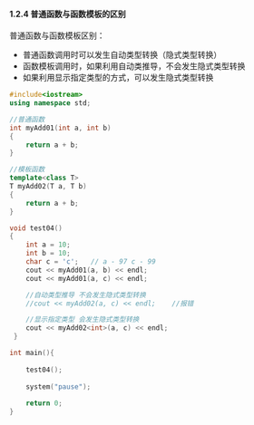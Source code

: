 #### 1.2.4 普通函数与函数模板的区别

普通函数与函数模板区别：

- 普通函数调用时可以发生自动类型转换（隐式类型转换）
- 函数模板调用时，如果利用自动类推导，不会发生隐式类型转换
- 如果利用显示指定类型的方式，可以发生隐式类型转换

```c++
#include<iostream>
using namespace std;

//普通函数
int myAdd01(int a, int b)
{
	return a + b;
}

//模板函数
template<class T>
T myAdd02(T a, T b)
{
	return a + b;
}

void test04()
{
	int a = 10;
	int b = 10;
	char c = 'c';	// a - 97 c - 99
	cout << myAdd01(a, b) << endl;
	cout << myAdd01(a, c) << endl;

	//自动类型推导 不会发生隐式类型转换
	//cout << myAdd02(a, c) << endl;	//报错

	//显示指定类型 会发生隐式类型转换
	cout << myAdd02<int>(a, c) << endl;
 }

int main(){
	
	test04();
	
	system("pause");
	
	return 0;
}
```

